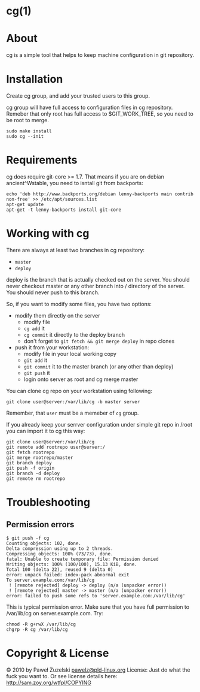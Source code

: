 cg(1)
=====

About
=====

cg is a simple tool that helps to keep machine configuration in git repository.

Installation
============

Create cg group, and add your trusted users to this group.

cg group will have full access to configuration files in cg repository.
Remeber that only root has full access to $GIT_WORK_TREE, so you need to be
root to merge.

	sudo make install
	sudo cg --init

Requirements
============

cg does require git-core >= 1.7. That means if you are on debian
ancient\^Wstable, you need to isntall git from backports:

	echo 'deb http://www.backports.org/debian lenny-backports main contrib non-free' >> /etc/apt/sources.list
	apt-get update
	apt-get -t lenny-backports install git-core

Working with cg
===============

There are always at least two branches in cg repository:

* `master`
* `deploy`

deploy is the branch that is actually checked out on the server. You should
never checkout master or any other branch into / directory of the server.
You should never push to this branch.

So, if you want to modify some files, you have two options:

* modify them directly on the server
  - modify file
  - `cg add` it
  - `cg commit` it directly to the deploy branch
  - don't forget to `git fetch && git merge deploy` in repo clones
* push it from your workstation:
  - modify file in your local working copy
  - `git add` it
  - `git commit` it to the master branch (or any other than deploy)
  - `git push` it
  - login onto server as root and cg merge master

You can clone cg repo on your workstation using following:

	git clone user@server:/var/lib/cg -b master server

Remember, that `user` must be a memeber of `cg` group.

If you already keep your serrver configuration under simple git repo in /root
you can import it to cg this way:

	git clone user@server:/var/lib/cg
	git remote add rootrepo user@server:/
	git fetch rootrepo
	git merge rootrepo/master
	git branch deploy
	git push -f origin
	git branch -d deploy
	git remote rm rootrepo

Troubleshooting
===============

Permission errors
-----------------

    $ git push -f cg
	Counting objects: 102, done.
	Delta compression using up to 2 threads.
	Compressing objects: 100% (73/73), done.
	fatal: Unable to create temporary file: Permission denied
	Writing objects: 100% (100/100), 15.13 KiB, done.
	Total 100 (delta 22), reused 9 (delta 0)
	error: unpack failed: index-pack abnormal exit
	To server.example.com:/var/lib/cg
	 ! [remote rejected] deploy -> deploy (n/a (unpacker error))
	 ! [remote rejected] master -> master (n/a (unpacker error))
	error: failed to push some refs to 'server.example.com:/var/lib/cg'

This is typical permission error. Make sure that you have full permission to
/var/lib/cg on server.example.com. Try:

    chmod -R g+rwX /var/lib/cg
	chgrp -R cg /var/lib/cg

Copyright & License
===================

© 2010 by Paweł Zuzelski <pawelz@pld-linux.org>
License: Just do what the fuck you want to.
Or see license details here: http://sam.zoy.org/wtfpl/COPYING
